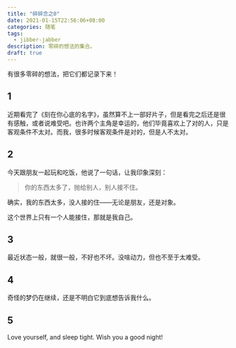 ```yaml
---
title: "碎碎念之0"
date: 2021-01-15T22:56:06+08:00
categories: 随笔
tags:
  - jibber-jabber
description: 零碎的想法的集合。
draft: true
---
```


有很多零碎的想法，把它们都记录下来！

## 1

近期看完了《刻在你心底的名字》，虽然算不上一部好片子，但是看完之后还是很有感触，或者说难受吧。也许两个主角是幸运的，他们毕竟喜欢上了对的人，只是客观条件不太对。而我，很多时候客观条件是对的，但是人不太对。

## 2

今天跟朋友一起玩和吃饭，他说了一句话，让我印象深刻：

> 你的东西太多了，抛给别人，别人接不住。

确实，我的东西太多，没人接的住——无论是朋友，还是对象。

这个世界上只有一个人能接住，那就是我自己。

## 3

最近状态一般，就很一般，不好也不坏。没啥动力，但也不至于太难受。

## 4

奇怪的梦仍在继续，还是不明白它到底想告诉我什么。

## 5

Love yourself, and sleep tight. Wish you a good night!
